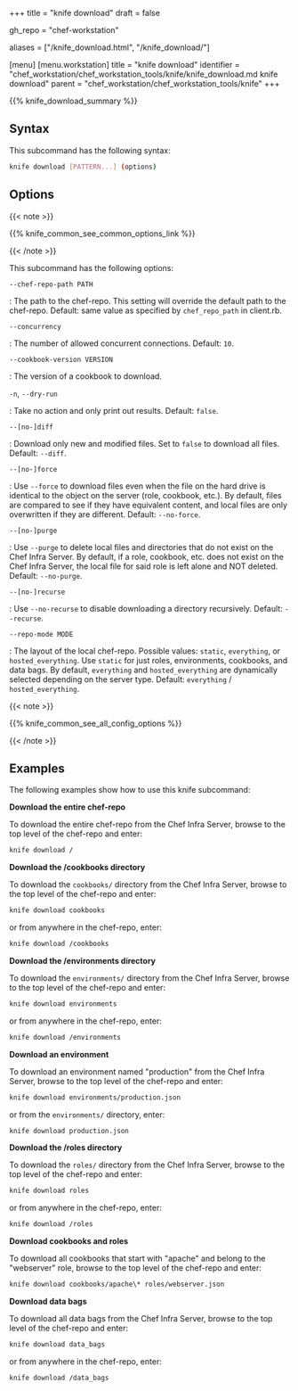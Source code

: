 +++
title = "knife download"
draft = false

gh_repo = "chef-workstation"

aliases = ["/knife_download.html", "/knife_download/"]

[menu]
  [menu.workstation]
    title = "knife download"
    identifier = "chef_workstation/chef_workstation_tools/knife/knife_download.md knife download"
    parent = "chef_workstation/chef_workstation_tools/knife"
+++
<!-- markdownlint-disable-file MD036 -->

{{% knife_download_summary %}}

## Syntax

This subcommand has the following syntax:

``` bash
knife download [PATTERN...] (options)
```

## Options

{{< note >}}

{{% knife_common_see_common_options_link %}}

{{< /note >}}

This subcommand has the following options:

`--chef-repo-path PATH`

: The path to the chef-repo. This setting will override the default path to the chef-repo. Default: same value as specified by `chef_repo_path` in client.rb.

`--concurrency`

: The number of allowed concurrent connections. Default: `10`.

`--cookbook-version VERSION`

: The version of a cookbook to download.

`-n`, `--dry-run`

: Take no action and only print out results. Default: `false`.

`--[no-]diff`

: Download only new and modified files. Set to `false` to download all files. Default: `--diff`.

`--[no-]force`

: Use `--force` to download files even when the file on the hard drive is identical to the object on the server (role, cookbook, etc.). By default, files are compared to see if they have equivalent content, and local files are only overwritten if they are different. Default: `--no-force`.

`--[no-]purge`

: Use `--purge` to delete local files and directories that do not exist on the Chef Infra Server. By default, if a role, cookbook, etc. does not exist on the Chef Infra Server, the local file for said role is left alone and NOT deleted. Default: `--no-purge`.

`--[no-]recurse`

: Use `--no-recurse` to disable downloading a directory recursively. Default: `--recurse`.

`--repo-mode MODE`

: The layout of the local chef-repo. Possible values: `static`, `everything`, or `hosted_everything`. Use `static` for just roles, environments, cookbooks, and data bags. By default, `everything` and `hosted_everything` are dynamically selected depending on the server type. Default: `everything` / `hosted_everything`.

{{< note >}}

{{% knife_common_see_all_config_options %}}

{{< /note >}}

## Examples

The following examples show how to use this knife subcommand:

**Download the entire chef-repo**

To download the entire chef-repo from the Chef Infra Server, browse to
the top level of the chef-repo and enter:

``` bash
knife download /
```

**Download the /cookbooks directory**

To download the `cookbooks/` directory from the Chef Infra Server,
browse to the top level of the chef-repo and enter:

``` bash
knife download cookbooks
```

or from anywhere in the chef-repo, enter:

``` bash
knife download /cookbooks
```

**Download the /environments directory**

To download the `environments/` directory from the Chef Infra Server,
browse to the top level of the chef-repo and enter:

``` bash
knife download environments
```

or from anywhere in the chef-repo, enter:

``` bash
knife download /environments
```

**Download an environment**

To download an environment named "production" from the Chef Infra
Server, browse to the top level of the chef-repo and enter:

``` bash
knife download environments/production.json
```

or from the `environments/` directory, enter:

``` bash
knife download production.json
```

**Download the /roles directory**

To download the `roles/` directory from the Chef Infra Server, browse to
the top level of the chef-repo and enter:

``` bash
knife download roles
```

or from anywhere in the chef-repo, enter:

``` bash
knife download /roles
```

**Download cookbooks and roles**

To download all cookbooks that start with "apache" and belong to the
"webserver" role, browse to the top level of the chef-repo and enter:

``` bash
knife download cookbooks/apache\* roles/webserver.json
```

**Download data bags**

To download all data bags from the Chef Infra Server, browse to the top
level of the chef-repo and enter:

``` bash
knife download data_bags
```

or from anywhere in the chef-repo, enter:

``` bash
knife download /data_bags
```
